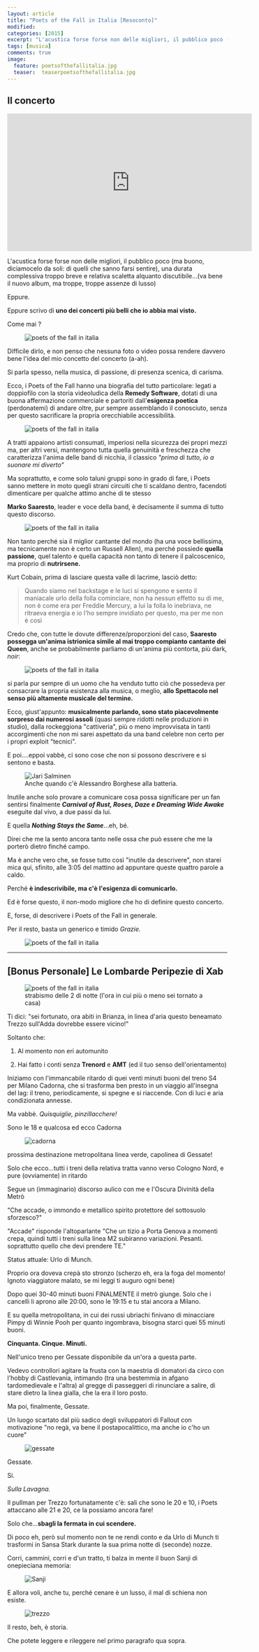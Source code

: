 ```yaml
---
layout: article
title: "Poets of the Fall in Italia [Resoconto]"
modified:
categories: [2015]
excerpt: "L'acustica forse forse non delle migliori, il pubblico poco (ma buono, diciamocelo da soli: di quelli che sanno farsi sentire)..."
tags: [musica]
comments: true
image: 
  feature: poetsofthefallitalia.jpg
  teaser:  teaserpoetsofthefallitalia.jpg
---
```


## Il concerto

<iframe width="560" height="315" src="https://www.youtube.com/embed/seZ6iBLimTQ" frameborder="0" allowfullscreen></iframe>

L'acustica forse forse non delle migliori, il pubblico poco (ma buono, diciamocelo da soli: di quelli che sanno farsi sentire), una durata complessiva troppo breve e relativa scaletta alquanto discutibile...(va bene il nuovo album, ma troppe, troppe assenze di lusso)

Eppure.

Eppure scrivo di **uno dei concerti più belli che io abbia mai visto.**

Come mai ?

<figure>
	<img src="https://3.bp.blogspot.com/-XSfq1mPXZiU/VWhBJCg1aOI/AAAAAAAAMFE/jAPd6HdWb8A/s1600/vlcsnap-2015-05-29-11h55m25s879.png" alt="poets of the fall in italia">
</figure> 

Difficile dirlo, e non penso che nessuna foto o video possa rendere davvero bene l'idea del mio concetto del concerto (a-ah).

Si parla spesso, nella musica, di passione, di presenza scenica, di carisma.

Ecco, i Poets of the Fall hanno una biografia del tutto particolare: legati a doppiofilo con la storia videoludica della **Remedy Software**, dotati di una buona affermazione commerciale e partoriti dall'**esigenza poetica** (perdonatemi) di andare oltre, pur sempre assemblando il conosciuto, senza per questo sacrificare la propria orecchiabile accessibilità.

<figure>
	<img src="https://2.bp.blogspot.com/-Ba4xcXWzH8A/VWhB3TuNm5I/AAAAAAAAMFU/qL1bHIH4HOI/s1600/vlcsnap-2015-05-29-11h51m56s738.png" alt="poets of the fall in italia">
</figure> 

A tratti appaiono artisti consumati, imperiosi nella sicurezza dei propri mezzi ma, per altri versi, mantengono tutta quella genuinità e freschezza che caratterizza l'anima delle band di nicchia, il classico _"prima di tutto, io a suonare mi diverto"_ 

Ma soprattutto, e come solo taluni gruppi sono in grado di fare, i Poets sanno mettere in moto quegli strani circuiti che ti scaldano dentro, facendoti dimenticare per qualche attimo anche di te stesso 

**Marko Saaresto**, leader e voce della band, è decisamente il summa di tutto questo discorso.

<figure>
	<img src="https://4.bp.blogspot.com/-YX1vRyfNs4c/VWhBityN-QI/AAAAAAAAMFM/lyxdTnwu37k/s1600/vlcsnap-2015-05-29-11h49m45s270.png" alt="poets of the fall in italia">
</figure> 

Non tanto perché sia il miglior cantante del mondo (ha una voce bellissima, ma tecnicamente non è certo un Russell Allen), ma perché possiede **quella passione**, quel talento e quella capacità non tanto di tenere il palcoscenico, ma proprio di **nutrirsene.**

Kurt Cobain, prima di lasciare questa valle di lacrime, lasciò detto:

>Quando siamo nel backstage e le luci si spengono e sento il maniacale urlo della folla cominciare, non ha nessun effetto su di me, non è come era per Freddie Mercury, a lui la folla lo inebriava, ne ritraeva energia e io l'ho sempre invidiato per questo, ma per me non è così

Credo che, con tutte le dovute differenze/proporzioni del caso, **Saaresto possegga un'anima istrionica simile al mai troppo compianto cantante dei Queen**, anche se probabilmente parliamo di un'anima più contorta, più dark, _noir_:

<figure>
	<img src="https://4.bp.blogspot.com/-GRBjYWNuTHM/VWhCV5A3JDI/AAAAAAAAMFc/VH4tAlEi8-0/s1600/vlcsnap-2015-05-29-12h13m33s008.png" alt="poets of the fall in italia">
</figure> 

si parla pur sempre di un uomo che ha venduto tutto ciò che possedeva per consacrare la propria esistenza alla musica, o meglio, **allo Spettacolo nel senso più altamente musicale del termine.**

Ecco, giust'appunto: **musicalmente parlando, sono stato piacevolmente sorpreso dai numerosi assoli** (quasi sempre ridotti nelle produzioni in studio), dalla rockeggiona "cattiveria", più o meno improvvisata in tanti accorgimenti che non mi sarei aspettato da una band celebre non certo per i propri exploit "tecnici".

E poi....eppoi vabbè, ci sono cose che non si possono descrivere e si sentono e basta.

<figure>
	<img src="https://2.bp.blogspot.com/-AlEFPeWWIko/VWhAwhxMTTI/AAAAAAAAME8/B_icZpmCU0U/s1600/batterista.jpg" alt="Jari Salminen">
	<figcaption>Anche quando c'è Alessandro Borghese alla batteria.</figcaption>
</figure> 

Inutile anche solo provare a comunicare cosa possa significare per un fan sentirsi finalmente _**Carnival of Rust, Roses, Daze e Dreaming Wide Awake**_ eseguite dal vivo, a due passi da lui.

E quella _**Nothing Stays the Same**_...eh, bé.

Direi che me la sento ancora tanto nelle ossa che può essere che me la porterò dietro finché campo.

Ma è anche vero che, se fosse tutto così "inutile da descrivere", non starei mica qui, sfinito, alle 3:05 del mattino ad appuntare queste quattro parole a caldo.

Perché **è indescrivibile, ma c'è l'esigenza di comunicarlo.**

Ed è forse questo, il non-modo migliore che ho di definire questo concerto.

E, forse, di descrivere i Poets of the Fall in generale.

Per il resto, basta un generico e timido _Grazie._

<figure>
	<img src="https://1.bp.blogspot.com/-0CWZfBlORXc/VWhCigVsAhI/AAAAAAAAMFk/lHudkSklGmQ/s1600/vlcsnap-2015-05-29-12h20m06s189.png" alt="poets of the fall in italia">
</figure> 

----

## [Bonus Personale] Le Lombarde Peripezie di Xab

<figure>
	<img src="https://1.bp.blogspot.com/-5GjoMV5w4iM/VWhDq0jFS4I/AAAAAAAAMF0/6lxFJoPb3GY/s1600/vlcsnap-2015-05-29-12h46m34s925.png" alt="poets of the fall in italia">
	<figcaption>strabismo delle 2 di notte (l'ora in cui più o meno sei tornato a casa)</figcaption>
</figure> 

Ti dici: "sei fortunato, ora abiti in Brianza, in linea d'aria questo beneamato Trezzo sull'Adda dovrebbe essere vicino!"

Soltanto che:

1. Al momento non eri automunito

2. Hai fatto i conti senza **Trenord** e **AMT** (ed il tuo senso dell'orientamento)

Iniziamo con l'immancabile ritardo di quei venti minuti buoni del treno S4 per Milano Cadorna, che si trasforma ben presto in un viaggio all'insegna del lag: il treno, periodicamente, si spegne e si riaccende. Con di luci e aria condizionata annesse.

Ma vabbè. _Quisquiglie, pinzillacchere!_

Sono le 18 e qualcosa ed ecco Cadorna

<figure>
	<img src="https://1.bp.blogspot.com/-KIPYySwGL5Y/VWhID0jivhI/AAAAAAAAMGw/bjTMabzUQug/s1600/cadorna.jpg" alt="cadorna">
</figure> 

prossima destinazione metropolitana linea verde, capolinea di Gessate!

Solo che ecco...tutti i treni della relativa tratta vanno verso Cologno Nord, e pure (ovviamente) in ritardo

Segue un (immaginario) discorso aulico con me e l'Oscura Divinità della Metrò

"Che accade, o immondo e metallico spirito protettore del sottosuolo sforzesco?"

"Accade" risponde l'altoparlante "Che un tizio a Porta Genova a momenti crepa, quindi tutti i treni sulla linea M2 subiranno variazioni. Pesanti. soprattutto quello che devi prendere TE."

Status attuale: Urlo di Munch.

Proprio ora doveva crepà sto stronzo (scherzo eh, era la foga del momento! Ignoto viaggiatore malato, se mi leggi ti auguro ogni bene)

Dopo quei 30-40 minuti buoni FINALMENTE il metrò giunge. Solo che i cancelli li aprono alle 20:00, sono le 19:15 e tu stai ancora a Milano.

E su quella metropolitana, in cui dei russi ubriachi finivano di minacciare Pimpy di Winnie Pooh per quanto ingombrava, bisogna starci quei 55 minuti buoni.

**Cinquanta. Cinque. Minuti.**

Nell'unico treno per Gessate disponibile da un'ora a questa parte.

Vedevo controllori agitare la frusta con la maestria di domatori da circo con l'hobby di Castlevania, intimando (tra una bestemmia in afgano tardomedievale e l'altra) al gregge di passeggeri di rinunciare a salire, di stare dietro la linea gialla, che la era il loro posto.

Ma poi, finalmente, Gessate.

Un luogo scartato dal più sadico degli sviluppatori di Fallout con motivazione "no regà, va bene il postapocalittico, ma anche io c'ho un cuore"

<figure>
	<img src="https://3.bp.blogspot.com/-vZJrkjeQu1k/VWhGU6TStzI/AAAAAAAAMGg/n3OoNU7sMVk/s1600/gessate.jpg" alt="gessate">
</figure> 

Gessate.

Si.

_Sulla Lavagna._

Il pullman per Trezzo fortunatamente c'è: sali che sono le 20 e 10, i Poets attaccano alle 21 e 20, ce la possiamo ancora fare!

Solo che...**sbagli la fermata in cui scendere.**

Di poco eh, però sul momento non te ne rendi conto e da Urlo di Munch ti trasformi in Sansa Stark durante la sua prima notte di (seconde) nozze.

Corri, cammini, corri e d'un tratto, ti balza in mente il buon Sanji di onepieciana memoria:

<figure>
	<img src="https://2.bp.blogspot.com/-8Nid9QAcgH0/VWhEZt1u5MI/AAAAAAAAMF8/INQjE3_GcY4/s1600/sanji.jpg" alt="Sanji">
</figure> 

E allora voli, anche tu, perché cenare è un lusso, il mal di schiena non esiste.

<figure>
	<img src="https://3.bp.blogspot.com/-wD54pTmyCsA/VWhF8xbEO6I/AAAAAAAAMGY/QdQVu2SXFd0/s1600/trezzo.jpg" alt="trezzo">
</figure> 

Il resto, beh, è storia.

Che potete leggere e rileggere nel primo paragrafo qua sopra.